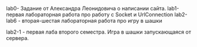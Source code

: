 lab0- Задание от Александра Леонидовича о написании сайта.
lab1-  первая лабораторная работа про работу с Socket и UrlConnection
lab2-lab6 - вторая-шестая лабораторная работа про игру в шашки

lab2-1 - первая лаба второго семестра. Игра в шашки запускающаяся от сервера.  

